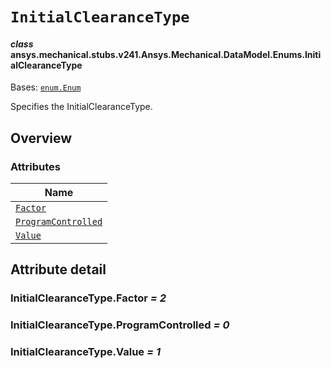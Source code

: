 <!-- vale off -->

<a id="initialclearancetype"></a>

# `InitialClearanceType`

<a id="ansys.mechanical.stubs.v241.Ansys.Mechanical.DataModel.Enums.InitialClearanceType"></a>

#### *class* ansys.mechanical.stubs.v241.Ansys.Mechanical.DataModel.Enums.InitialClearanceType

Bases: [`enum.Enum`](https://docs.python.org/3/library/enum.html#enum.Enum)

Specifies the InitialClearanceType.

<!-- !! processed by numpydoc !! -->

<a id="overview"></a>

## Overview

### Attributes

| Name |
| ---------------------------------------------------------------- |
| [`Factor`](#InitialClearanceType.Factor) |
| [`ProgramControlled`](#InitialClearanceType.ProgramControlled) |
| [`Value`](#InitialClearanceType.Value) |

<a id="attribute-detail"></a>

## Attribute detail

<a id="InitialClearanceType.Factor"></a>

### InitialClearanceType.Factor *= 2*

<a id="InitialClearanceType.ProgramControlled"></a>

### InitialClearanceType.ProgramControlled *= 0*

<a id="InitialClearanceType.Value"></a>

### InitialClearanceType.Value *= 1*

<!-- vale on -->
